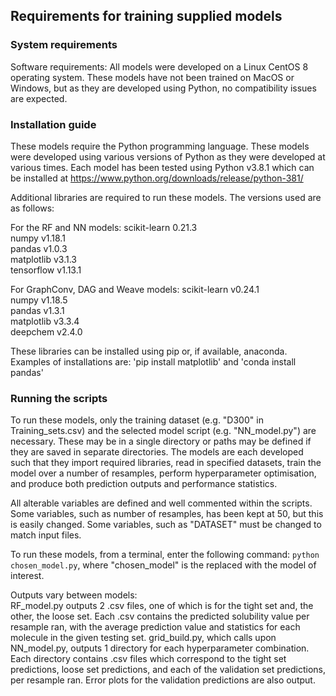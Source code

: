 ## Requirements for training supplied models

### System requirements

Software requirements:
All models were developed on a Linux CentOS 8 operating system.
These models have not been trained on MacOS or Windows, but as they are developed using Python, no compatibility issues are expected.

### Installation guide

These models require the Python programming language. 
These models were developed using various versions of Python as they were developed at various times. 
Each model has been tested using Python v3.8.1 which can be installed at https://www.python.org/downloads/release/python-381/

Additional libraries are required to run these models. The versions used are as follows:

For the RF and NN models:
scikit-learn 0.21.3\
numpy v1.18.1\
pandas v1.0.3\
matplotlib v3.1.3\
tensorflow v1.13.1

For GraphConv, DAG and Weave models:
scikit-learn v0.24.1\
numpy v1.18.5\
pandas v1.3.1\
matplotlib v3.3.4\
deepchem v2.4.0

These libraries can be installed using pip or, if available, anaconda. Examples of installations are:
'pip install matplotlib' and 'conda install pandas'

### Running the scripts

To run these models, only the training dataset (e.g. "D300" in Training_sets.csv) and the selected model script (e.g. "NN_model.py") are necessary. 
These may be in a single directory or paths may be defined if they are saved in separate directories.
The models are each developed such that they import required libraries, read in specified datasets, train the model over a number of resamples, perform hyperparameter optimisation, and produce both prediction outputs and performance statistics.

All alterable variables are defined and well commented within the scripts. Some variables, such as number of resamples, has been kept at 50, but this is easily changed. Some variables, such as "DATASET" must be changed to match input files.

To run these models, from a terminal, enter the following command:
`python chosen_model.py`, where "chosen_model" is the replaced with the model of interest.

Outputs vary between models: \
RF_model.py outputs 2 .csv files, one of which is for the tight set and, the other, the loose set. Each .csv contains the predicted solubility value per resample ran, with the average prediction
value and statistics for each molecule in the given testing set.
grid_build.py, which calls upon NN_model.py, outputs 1 directory for each hyperparameter combination. Each directory contains .csv files which correspond to the tight set predictions, loose set
predictions, and each of the validation set predictions, per resample ran. Error plots for the validation predictions are also output.
